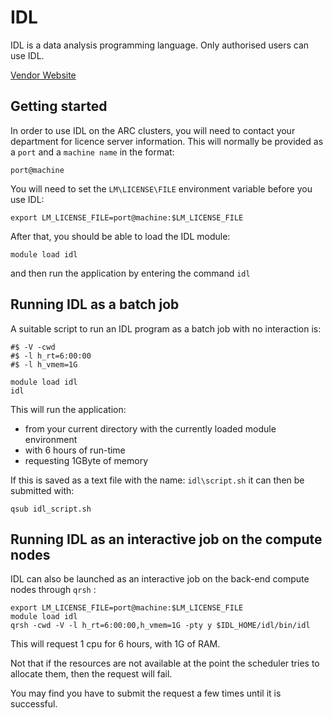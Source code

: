 # IDL 

IDL is a data analysis programming language. Only authorised users can
use IDL.

[Vendor Website](http://www.exelisvis.co.uk/ProductsServices/IDL.aspx)

## Getting started

In order to use IDL on the ARC clusters, you will need to contact your
department for licence server information. This will normally be
provided as a `port` and a
`machine name` in the format:

    port@machine

You will need to set the `LM\LICENSE\FILE` environment variable before you use IDL:

    export LM_LICENSE_FILE=port@machine:$LM_LICENSE_FILE

After that, you should be able to load the IDL module:

    module load idl

and then run the application by entering the command `idl`

## Running IDL as a batch job

A suitable script to run an IDL program as a batch job with no
interaction is:

    #$ -V -cwd
    #$ -l h_rt=6:00:00
    #$ -l h_vmem=1G

    module load idl
    idl 

This will run the application:

-   from your current directory with the currently loaded module
    environment
-   with 6 hours of run-time
-   requesting 1GByte of memory

If this is saved as a text file with the name:
`idl\script.sh` it can then
be submitted with:

    qsub idl_script.sh

## Running IDL as an interactive job on the compute nodes

IDL can also be launched as an interactive job on the back-end compute
nodes through `qrsh` :

    export LM_LICENSE_FILE=port@machine:$LM_LICENSE_FILE
    module load idl
    qrsh -cwd -V -l h_rt=6:00:00,h_vmem=1G -pty y $IDL_HOME/idl/bin/idl

This will request 1 cpu for 6 hours, with 1G of RAM.

Not that if the resources are not available at the point the scheduler
tries to allocate them, then the request will fail.

You may find you have to submit the request a few times until it is
successful.